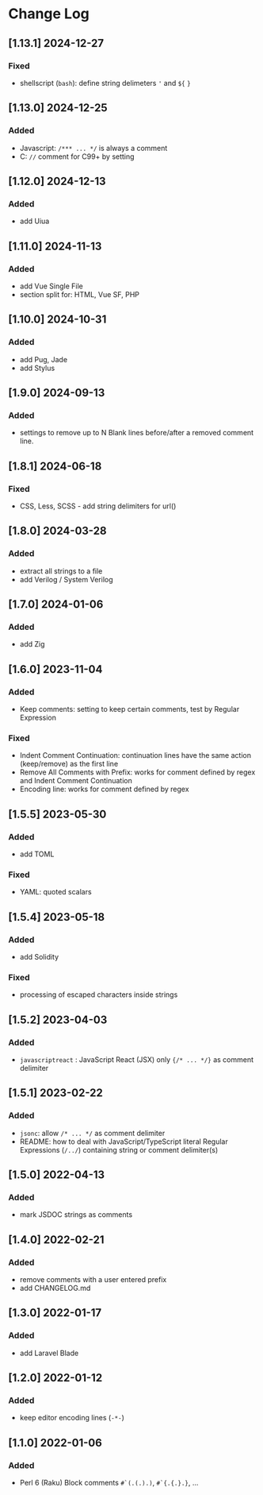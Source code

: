 # Change Log

## [1.13.1] 2024-12-27
### Fixed
- shellscript (`bash`): define string delimeters `'` and `${` `}`

## [1.13.0] 2024-12-25
### Added
- Javascript: `/*** ... */` is always a comment
- C: `//` comment for C99+ by setting

## [1.12.0] 2024-12-13
### Added
- add Uiua

## [1.11.0] 2024-11-13
### Added
- add Vue Single File
- section split for: HTML, Vue SF, PHP

## [1.10.0] 2024-10-31
### Added
- add Pug, Jade
- add Stylus

## [1.9.0] 2024-09-13
### Added
- settings to remove up to N Blank lines before/after a removed comment line.

## [1.8.1] 2024-06-18
### Fixed
- CSS, Less, SCSS - add string delimiters for url()

## [1.8.0] 2024-03-28
### Added
- extract all strings to a file
- add Verilog / System Verilog

## [1.7.0] 2024-01-06
### Added
- add Zig

## [1.6.0] 2023-11-04
### Added
- Keep comments: setting to keep certain comments, test by Regular Expression
### Fixed
- Indent Comment Continuation: continuation lines have the same action (keep/remove) as the first line
- Remove All Comments with Prefix: works for comment defined by regex and Indent Comment Continuation
- Encoding line: works for comment defined by regex

## [1.5.5] 2023-05-30
### Added
- add TOML
### Fixed
- YAML: quoted scalars

## [1.5.4] 2023-05-18
### Added
- add Solidity
### Fixed
- processing of escaped characters inside strings

## [1.5.2] 2023-04-03
### Added
- `javascriptreact` : JavaScript React (JSX) only `{/* ... */}` as comment delimiter

## [1.5.1] 2023-02-22
### Added
- `jsonc`: allow `/* ... */` as comment delimiter
- README: how to deal with JavaScript/TypeScript literal Regular Expressions (`/../`) containing string or comment delimiter(s)

## [1.5.0] 2022-04-13
### Added
- mark JSDOC strings as comments

## [1.4.0] 2022-02-21
### Added
- remove comments with a user entered prefix
- add CHANGELOG.md

## [1.3.0] 2022-01-17
### Added
- add Laravel Blade

## [1.2.0] 2022-01-12
### Added
- keep editor encoding lines (`-*-`)

## [1.1.0] 2022-01-06
### Added
- Perl 6 (Raku) Block comments <code>#\`(.(.).)</code>, <code>#\`{.{.}.}</code>, ...
